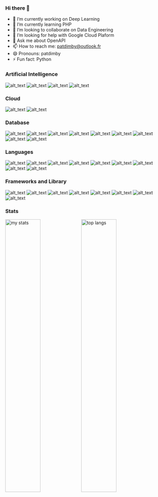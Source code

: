 ### Hi there 👋

<!--
**patdimby/patdimby** is a ✨ _special_ ✨ repository because its `README.md` (this file) appears on your GitHub profile.

Here are some ideas to get you started:
-->

- 🔭 I’m currently working on Deep Learning
- 🌱 I’m currently learning PHP
- 👯 I’m looking to collaborate on Data Engineering
- 🤔 I’m looking for help with Google Cloud Plaform
- 💬 Ask me about OpenAPI
- 📫 How to reach me: patdimby@outlook.fr
- 😄 Pronouns: patdimby
- ⚡ Fun fact: Python

### Artificial Intelligence
![ alt_text ]( https://img.shields.io/badge/ChatGPT-74aa9c?style=for-the-badge&logo=openai&logoColor=white )
![ alt_text ]( https://img.shields.io/badge/Keras-FF0000?style=for-the-badge&logo=keras&logoColor=white )
![ alt_text ]( https://img.shields.io/badge/PyTorch-EE4C2C?style=for-the-badge&logo=pytorch&logoColor=white )
![ alt_text ]( https://img.shields.io/badge/TensorFlow-FF6F00?style=for-the-badge&logo=tensorflow&logoColor=white )
###  Cloud
![ alt_text ]( https://img.shields.io/badge/Amazon_AWS-FF9900?style=for-the-badge&logo=amazonaws&logoColor=white )
![ alt_text ]( https://img.shields.io/badge/mix%20cloud-5000ff?style=for-the-badge&logo=mixcloud&logoColor=white )
### Database
![ alt_text ]( https://img.shields.io/badge/Amazon%20DynamoDB-4053D6?style=for-the-badge&logo=Amazon%20DynamoDB&logoColor=white )
![ alt_text ]( https://img.shields.io/badge/Cassandra-1287B1?style=for-the-badge&logo=apache%20cassandra&logoColor=white )
![ alt_text ]( https://img.shields.io/badge/Elastic_Search-005571?style=for-the-badge&logo=elasticsearch&logoColor=white )
![ alt_text ]( https://img.shields.io/badge/Microsoft%20SQL%20Server-CC2927?style=for-the-badge&logo=microsoft%20sql%20server&logoColor=white )
![ alt_text ]( https://img.shields.io/badge/MongoDB-4EA94B?style=for-the-badge&logo=mongodb&logoColor=white )
![ alt_text ]( https://img.shields.io/badge/MySQL-005C84?style=for-the-badge&logo=mysql&logoColor=white )
![ alt_text ]( https://img.shields.io/badge/Oracle-F80000?style=for-the-badge&logo=Oracle&logoColor=white )
![ alt_text ]( https://img.shields.io/badge/PostgreSQL-316192?style=for-the-badge&logo=postgresql&logoColor=white )
![ alt_text ]( https://img.shields.io/badge/redis-%23DD0031.svg?&style=for-the-badge&logo=redis&logoColor=white )
### Languages
![ alt_text ](  )
![ alt_text ](  )
![ alt_text ](  )
![ alt_text ](  )
![ alt_text ](  )
![ alt_text ](  )
![ alt_text ](  )
![ alt_text ](  )
![ alt_text ](  )
### Frameworks and Library
![ alt_text ]( https://img.shields.io/badge/.NET-512BD4?style=for-the-badge&logo=dotnet&logoColor=white )
![ alt_text ]( https://img.shields.io/badge/Angular-DD0031?style=for-the-badge&logo=angular&logoColor=white )
![ alt_text ]( https://img.shields.io/badge/Apache_Kafka-231F20?style=for-the-badge&logo=apache-kafka&logoColor=white )
![ alt_text ]( https://img.shields.io/badge/Apache_Spark-FFFFFF?style=for-the-badge&logo=apachespark&logoColor=#E35A16 )
![ alt_text ]( https://img.shields.io/badge/conda-342B029.svg?&style=for-the-badge&logo=anaconda&logoColor=white )
![ alt_text ]( https://img.shields.io/badge/daphne-092E20?style=for-the-badge&logo=django&logoColor=green )
![ alt_text ]( https://img.shields.io/badge/Django-092E20?style=for-the-badge&logo=django&logoColor=green )
![ alt_text ](  )
### Stats
<img alt ="my stats" align="left" width="47%" src ="https://github-readme-stats.vercel.app/api?username=patdimby" />
<img alt="top langs" align="left" width="47%" src="https://github-readme-stats.vercel.app/api/top-langs/?username=patdimby&layout=compact" />









